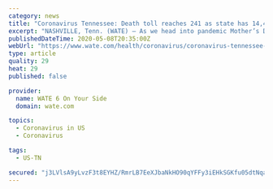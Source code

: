 ```yaml
---
category: news
title: "Coronavirus Tennessee: Death toll reaches 241 as state has 14,441 coronavirus cases"
excerpt: "NASHVILLE, Tenn. (WATE) – As we head into pandemic Mother’s Day weekend, Tennessee is reporting 247 COVID-19 deaths and 14,441 total cases of the coronavirus. Everything seems different, even the weather with frost in the forecast. Deaths rose from Thursday by four — or 1.7%, the Tennessee Department of Health reported. The number of ..."
publishedDateTime: 2020-05-08T20:35:00Z
webUrl: "https://www.wate.com/health/coronavirus/coronavirus-tennessee-death-toll-reaches-241-as-state-has-14441-coronavirus-cases/"
type: article
quality: 29
heat: 29
published: false

provider:
  name: WATE 6 On Your Side
  domain: wate.com

topics:
  - Coronavirus in US
  - Coronavirus

tags:
  - US-TN

secured: "j3LVlsA9yLvzF3t8EYHZ/RmrLB7EeXJbaNkHO90qYFFy3iEHkSGKfu05dtNqa85uRKILWZET9ehMpegO7zKVTNI0l8/wnvkictZjHar8BDVgdTZYDYb0O02cDuL7QOPdDD+B4iI12V4o+oxCuirooqc8i8BUq7jzYt77r5cIxQu+O5wDcxR4SXcN21Fqa5QcxS+TgamZy1vViNjBIAdYKoTMfiVoi7Fxl7jY1/uSxf6/cTJ1krDoao21vIja0jmij0qYEzGbQYoAAQ9JerYD95GsLdjJHf8xIdyVLOr/ZAdl7pbGrewu30ozP6IP9F0033FTE1Hd6NG4g8mNu6qCl/bWKf/KwfPFoWk7fucBG52GgN4htvD/hhQxJ4oFis5oYrWEHmq9uOJ3bsOObhKp2otLHRP9tDwzYCd8gIt/rLFKgR15vVU/2cbxvqYiv++Y3p5u2mFUzU++LmNanTZn20NLgdxZkQpF6dOJnPHUwWM=;ikITlIGACGgpr+b54SeaOw=="
---
```


